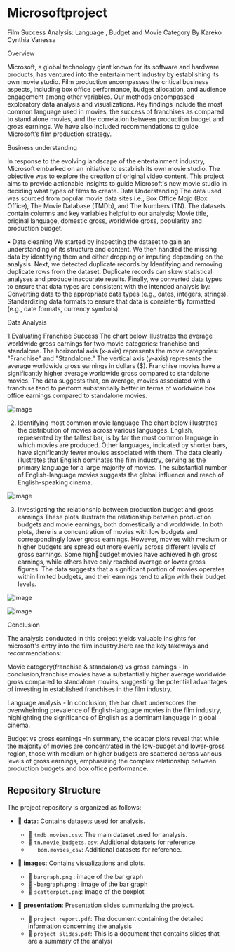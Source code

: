 # Microsoftproject
Film Success Analysis: Language , Budget and Movie Category
By Kareko Cynthia Vanessa 

Overview

Microsoft, a global technology giant known for its software and hardware products, has 
ventured into the entertainment industry by establishing its own movie studio. Film 
production encompasses the critical business aspects, including box office performance, 
budget allocation, and audience engagement among other variables. Our methods 
encompassed exploratory data analysis and visualizations. Key findings include the most 
common language used in movies, the success of franchises as compared to stand alone 
movies, and the correlation between production budget and gross earnings. We have also 
included recommendations to guide Microsoft’s film production strategy.

Business understanding

In response to the evolving landscape of the entertainment industry, Microsoft embarked on 
an initiative to establish its own movie studio. The objective was to explore the creation of 
original video content. This project aims to provide actionable insights to guide Microsoft's 
new movie studio in deciding what types of films to create.
Data Understanding
The data used was sourced from popular movie data sites i.e., Box Office Mojo (Box Office), 
The Movie Database (TMDb), and The Numbers (TN). The datasets contain columns and key 
variables helpful to our analysis; Movie title, original language, domestic gross, worldwide 
gross, popularity and production budget.

• Data cleaning
We started by inspecting the dataset to gain an understanding of its structure and content.
We then handled the missing data by identifying them and either dropping or imputing 
depending on the analysis.
Next, we detected duplicate records by Identifying and removing duplicate rows from the 
dataset. Duplicate records can skew statistical analyses and produce inaccurate results.
Finally, we converted data types to ensure that data types are consistent with the intended 
analysis by:
 Converting data to the appropriate data types (e.g., dates, integers, strings).
 Standardizing data formats to ensure that data is consistently formatted (e.g., date formats, 
currency symbols).

Data Analysis

1.Evaluating Franchise Success
The chart below illustrates the average worldwide gross earnings for two movie categories: 
franchise and standalone. The horizontal axis (x-axis) represents the movie categories: 
"Franchise" and "Standalone." The vertical axis (y-axis) represents the average worldwide 
gross earnings in dollars ($). Franchise movies have a significantly higher average worldwide 
gross compared to standalone movies. The data suggests that, on average, movies associated 
with a franchise tend to perform substantially better in terms of worldwide box office 
earnings compared to standalone movies.

![image](https://github.com/karekocyn/Microsoftproject/assets/141914538/7a21f5d6-ccc2-4779-b8fc-5ff7c3396fa7)

2. Identifying most common movie language
The chart below illustrates the distribution of movies across various languages. English, 
represented by the tallest bar, is by far the most common language in which movies are 
produced. Other languages, indicated by shorter bars, have significantly fewer movies 
associated with them. The data clearly illustrates that English dominates the film industry, 
serving as the primary language for a large majority of movies. The substantial number of
English-language movies suggests the global influence and reach of English-speaking cinema.

![image](https://github.com/karekocyn/Microsoftproject/assets/141914538/15420eac-94e8-471c-9fe0-75efba4bef80)


3. Investigating the relationship between production budget and gross earnings
These plots illustrate the relationship between production budgets and movie earnings, both 
domestically and worldwide. In both plots, there is a concentration of movies with low 
budgets and correspondingly lower gross earnings. However, movies with medium or higher 
budgets are spread out more evenly across different levels of gross earnings. Some highbudget movies have achieved high gross earnings, while others have only reached average or 
lower gross figures. The data suggests that a significant portion of movies operates within 
limited budgets, and their earnings tend to align with their budget levels.

![image](https://github.com/karekocyn/Microsoftproject/assets/141914538/f4fe32bd-9951-4c7e-890f-7deea254ff62)

![image](https://github.com/karekocyn/Microsoftproject/assets/141914538/3a74cf5b-bcbf-4a8c-9e4f-575e34c55b2f)



Conclusion

The analysis conducted in this project yields valuable insights for microsoft's entry into the film industry.Here are the key takeways and recommendations::

Movie category(franchise & standalone) vs gross earnings - In conclusion,franchise movies have a substantially higher average worldwide gross compared to standalone movies, suggesting the potential advantages of investing in established franchises in the film industry.

Language analysis - In conclusion, the bar chart underscores the overwhelming prevalence of English-language movies in the film industry, highlighting the significance of English as a dominant language in global cinema.

Budget vs gross earnings -In summary, the scatter plots reveal that while the majority of movies are concentrated in the low-budget and lower-gross region, those with medium or higher budgets are scattered across various levels of gross earnings, emphasizing the complex relationship between production budgets and box office performance.

## Repository Structure

The project repository is organized as follows:

- 📁 **data**: Contains datasets used for analysis.
  - 📄 `tmdb.movies.csv`: The main dataset used for analysis.
  - 📄 `tn.movie_budgets.csv`: Additional datasets for reference.
  - `   bom.movies_csv`: Additional datasets for reference.

- 📁 **images**: Contains visualizations and plots.
  - 📄 `bargraph.png` : image of the bar graph
  - 📄 -bargraph.png  : image of the bar graph
  - 📄 `scatterplot.png`: image of the boxplot

  
- 📁 **presentation**: Presentation slides summarizing the project.
  - 📄 `project report.pdf`: The document containing the detailed information concerning the analysis
  -  📄 `project slides.pdf`: This is a document that contains slides that are a summary of the analysi
